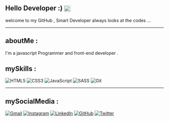 ## Hello Developer :) <img src="https://media.giphy.com/media/hvRJCLFzcasrR4ia7z/giphy.gif" alt="wave" style="height: 1em; vertical-align: middle;">
welcome to my GitHub , Smart Developer always looks at the codes ...

---

## aboutMe :
I'm a javascript Programmer and front-end developer . 

## mySkills :
![HTML5](https://img.shields.io/badge/html5-%23E34F26.svg?style=for-the-badge&logo=html5&logoColor=white)
![CSS3](https://img.shields.io/badge/css3-%231572B6.svg?style=for-the-badge&logo=css3&logoColor=white)
![JavaScript](https://img.shields.io/badge/javascript-%23323330.svg?style=for-the-badge&logo=javascript&logoColor=%23F7DF1E)
![SASS](https://img.shields.io/badge/SASS-hotpink.svg?style=for-the-badge&logo=SASS&logoColor=white)
![Git](https://img.shields.io/badge/Git-%23F05033.svg?style=for-the-badge&logo=git&logoColor=white)

---

## mySocialMedia :
[![Gmail](https://img.shields.io/badge/Gmail-D14836.svg?logo=Gmail&logoColor=white)](mailto:realamirafshari@gmail.com)
[![Instagram](https://img.shields.io/badge/Instagram-%23E4405F.svg?logo=Instagram&logoColor=white)](https://www.instagram.com/realamirafshari)
[![LinkedIn](https://img.shields.io/badge/LinkedIn-%230077B5.svg?logo=linkedin&logoColor=white)](https://www.linkedin.com/in/realamirafshari)
[![GitHub](https://img.shields.io/badge/GitHub-%23121011.svg?logo=github&logoColor=white)](https://github.com/realamirafshari)
[![Twitter](https://img.shields.io/badge/Twitter-%231DA1F2.svg?logo=Twitter&logoColor=white)](https://twitter.com/realamirafshari)
